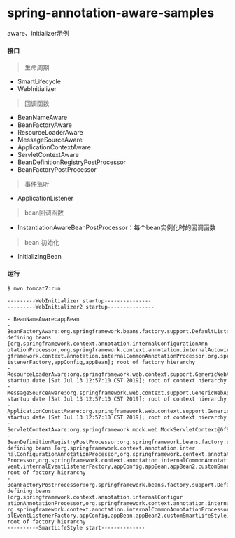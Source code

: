 # spring-annotation-aware-samples

aware、initializer示例

#### 接口

> 生命周期
- SmartLifecycle
- WebInitializer

> 回调函数
- BeanNameAware
- BeanFactoryAware
- ResourceLoaderAware
- MessageSourceAware
- ApplicationContextAware
- ServletContextAware
- BeanDefinitionRegistryPostProcessor
- BeanFactoryPostProcessor

> 事件监听
- ApplicationListener

> bean回调函数
- InstantiationAwareBeanPostProcessor：每个bean实例化时的回调函数

> bean 初始化

- InitializingBean


#### 运行

`$ mvn tomcat7:run`


```
---------WebInitializer startup---------------
---------WebInitializer2 startup---------------

- BeanNameAware:appBean
- BeanFactoryAware:org.springframework.beans.factory.support.DefaultListableBeanFactory@7ba18f1b: defining beans [org.springframework.context.annotation.internalConfigurationAnn
otationProcessor,org.springframework.context.annotation.internalAutowiredAnnotationProcessor,org.springframework.context.annotation.internalRequiredAnnotationProcessor,org.sprin
gframework.context.annotation.internalCommonAnnotationProcessor,org.springframework.context.event.internalEventListenerProcessor,org.springframework.context.event.internalEventL
istenerFactory,appConfig,appBean]; root of factory hierarchy
- ResourceLoaderAware:org.springframework.web.context.support.GenericWebApplicationContext@5e3a8624: startup date [Sat Jul 13 12:57:10 CST 2019]; root of context hierarchy
- MessageSourceAware:org.springframework.web.context.support.GenericWebApplicationContext@5e3a8624: startup date [Sat Jul 13 12:57:10 CST 2019]; root of context hierarchy
- ApplicationContextAware:org.springframework.web.context.support.GenericWebApplicationContext@5e3a8624: startup date [Sat Jul 13 12:57:10 CST 2019]; root of context hierarchy
- ServletContextAware:org.springframework.mock.web.MockServletContext@6f96c77
- BeanDefinitionRegistryPostProcessor:org.springframework.beans.factory.support.DefaultListableBeanFactory@2f345f3f: defining beans [org.springframework.context.annotation.inter
nalConfigurationAnnotationProcessor,org.springframework.context.annotation.internalAutowiredAnnotationProcessor,org.springframework.context.annotation.internalRequiredAnnotation
Processor,org.springframework.context.annotation.internalCommonAnnotationProcessor,org.springframework.context.event.internalEventListenerProcessor,org.springframework.context.e
vent.internalEventListenerFactory,appConfig,appBean,appBean2,customSmartLifeStyle]; root of factory hierarchy
- BeanFactoryPostProcessor:org.springframework.beans.factory.support.DefaultListableBeanFactory@606897a8: defining beans [org.springframework.context.annotation.internalConfigur
ationAnnotationProcessor,org.springframework.context.annotation.internalAutowiredAnnotationProcessor,org.springframework.context.annotation.internalRequiredAnnotationProcessor,o
rg.springframework.context.annotation.internalCommonAnnotationProcessor,org.springframework.context.event.internalEventListenerProcessor,org.springframework.context.event.intern
alEventListenerFactory,appConfig,appBean,appBean2,customSmartLifeStyle]; root of factory hierarchy
----------SmartLifeStyle start--------------

```
